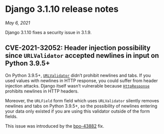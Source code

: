 # Django 3.1.10 release notes

*May 6, 2021*

Django 3.1.10 fixes a security issue in 3.1.9.

## CVE-2021-32052: Header injection possibility since `URLValidator` accepted newlines in input on Python 3.9.5+

On Python 3.9.5+, [`URLValidator`](../ref/validators.md#django.core.validators.URLValidator) didn’t prohibit
newlines and tabs. If you used values with newlines in HTTP response, you could
suffer from header injection attacks. Django itself wasn’t vulnerable because
[`HttpResponse`](../ref/request-response.md#django.http.HttpResponse) prohibits newlines in HTTP headers.

Moreover, the `URLField` form field which uses `URLValidator` silently
removes newlines and tabs on Python 3.9.5+, so the possibility of newlines
entering your data only existed if you are using this validator outside of the
form fields.

This issue was introduced by the [bpo-43882](https://bugs.python.org/issue?@action=redirect&bpo=43882) fix.
